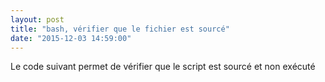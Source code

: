 ```yaml
---
layout: post
title: "bash, vérifier que le fichier est sourcé"
date: "2015-12-03 14:59:00"
---
```

Le code suivant permet de vérifier que le script est sourcé et non exécuté

<script src="http://pastebin.com/embed_js.php?i=eR3kSFiK"></script>

<script src="http://pastebin.com/embed_js.php?i=PHaPYEHF"></script>
